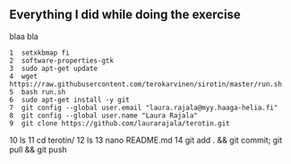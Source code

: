 ## Everything I did while doing the exercise

blaa bla

    1  setxkbmap fi
    2  software-properties-gtk 
    3  sudo apt-get update
    4  wget https://raw.githubusercontent.com/terokarvinen/sirotin/master/run.sh
    5  bash run.sh
    6  sudo apt-get install -y git
    7  git config --global user.email "laura.rajala@myy.haaga-helia.fi"
    8  git config --global user.name "Laura Rajala"
    9  git clone https://github.com/laurarajala/terotin.git
   10  ls
   11  cd terotin/
   12  ls
   13  nano README.md 
   14  git add . && git commit; git pull && git push

